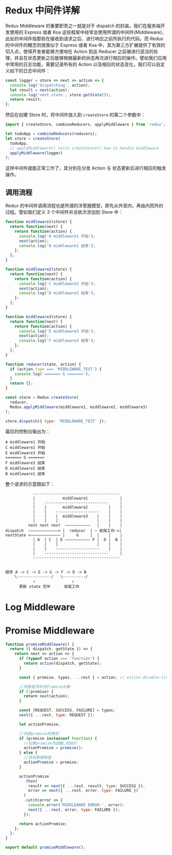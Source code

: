 # Redux 中间件详解

Redux Middleware 的重要职责之一就是对于 dispatch 的封装。我们在服务端开发使用的 Express 或者 Koa 这些框架中经常会使用所谓的中间件(Middleware)，此处的中间件指那些在接收到请求之后、进行响应之前所执行的代码。而 Redux 的中间件的概念则很类似于 Express 或者 Koa 中，其为第三方扩展提供了有效的切入点，使得开发者能够方便地在 Action 到达 Reducer 之前被进行适当的处理，并且在状态更新之后能够根据最新的状态再次进行相应的操作。譬如我们应用中常用的日志功能，需要记录所有的 Action 以及相应的状态变化，我们可以自定义如下的日志中间件：

```js
const logger = store => next => action => {
  console.log('dispatching', action);
  let result = next(action);
  console.log('next state', store.getState());
  return result;
};
```

然后在创建 Store 时，将中间件放入到 `createStore` 的第二个参数中：

```js
import { createStore, combineReducers, applyMiddleware } from 'redux';

let todoApp = combineReducers(reducers);
let store = createStore(
  todoApp,
  // applyMiddleware() tells createStore() how to handle middleware
  applyMiddleware(logger)
);
```

这样中间件就能正常工作了，其分别在分发 Action 与 状态更新后进行相应的触发操作。

## 调用流程

Redux 的中间件调用流程也是所谓的洋葱圈模型，即先从外至内，再由内而外的过程。譬如我们定义 3 个中间件并且依次添加到 Store 中：

```js
function middleware1(store) {
  return function(next) {
    return function(action) {
      console.log('A middleware1 开始');
      next(action);
      console.log('B middleware1 结束');
    };
  };
}

function middleware2(store) {
  return function(next) {
    return function(action) {
      console.log('C middleware2 开始');
      next(action);
      console.log('D middleware2 结束');
    };
  };
}

function middleware3(store) {
  return function(next) {
    return function(action) {
      console.log('E middleware3 开始');
      next(action);
      console.log('F middleware3 结束');
    };
  };
}

function reducer(state, action) {
  if (action.type === 'MIDDLEWARE_TEST') {
    console.log('======= G =======');
  }
  return {};
}

const store = Redux.createStore(
  reducer,
  Redux.applyMiddleware(middleware1, middleware2, middleware3)
);

store.dispatch({ type: 'MIDDLEWARE_TEST' });
```

最后的控制台输出为：

```
A middleware1 开始
C middleware2 开始
E middleware3 开始
======= G =======
F middleware3 结束
D middleware2 结束
B middleware1 结束
```

整个请求的示意图如下：

```
            --------------------------------------
            |            middleware1              |
            |    ----------------------------     |
            |    |       middleware2         |    |
            |    |    -------------------    |    |
            |    |    |  middleware3    |    |    |
            |    |    |                 |    |    |
          next next next  ———————————   |    |    |
dispatch  —————————————> |  reducer  | — 收尾工作->|
nextState <————————————— |     G     |  |    |    |
            | A  | C  | E ——————————— F |  D |  B |
            |    |    |                 |    |    |
            |    |    -------------------    |    |
            |    ----------------------------     |
            --------------------------------------


顺序 A -> C -> E -> G -> F -> D -> B
    \---------------/   \----------/
            ↓                ↓
      更新 state 完毕      收尾工作
```

# Log Middleware

# Promise Middleware

```js
function promiseMiddleware() {
  return ({ dispatch, getState }) => {
    return next => action => {
      if (typeof action === 'function') {
        return action(dispatch, getState);
      }

      const { promise, types, ...rest } = action; // eslint-disable-line no-redeclare

      //判断是否存在Promise对象
      if (!promise) {
        return next(action);
      }

      const [REQUEST, SUCCESS, FAILURE] = types;
      next({ ...rest, type: REQUEST });

      let actionPromise;

      //判断promise的类别
      if (promise instanceof Function) {
        //如果promise为函数,则执行
        actionPromise = promise();
      } else {
        //否则直接赋值
        actionPromise = promise;
      }

      actionPromise
        .then(
          result => next({ ...rest, result, type: SUCCESS }),
          error => next({ ...rest, error, type: FAILURE })
        )
        .catch(error => {
          console.error('MIDDLEWARE ERROR:', error);
          next({ ...rest, error, type: FAILURE });
        });

      return actionPromise;
    };
  };
}

export default promiseMiddleware();
```

